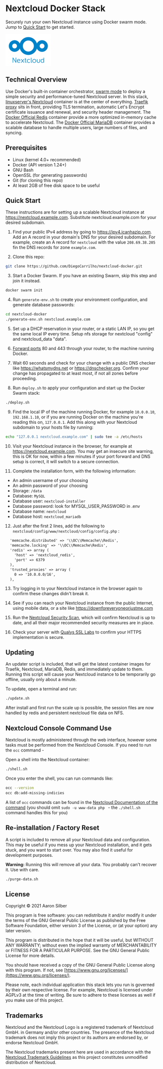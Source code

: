 # Nextcloud Docker Stack

Securely run your own Nextcloud instance using Docker swarm mode. Jump to [Quick Start](#quick-start) to get started.

![Nextcloud Logo](/img/logo_nextcloud_blue.png)

## Technical Overview
Use Docker's built-in container orchestrator, [swarm mode](https://docs.docker.com/engine/swarm/) to deploy a simple security and performance-tuned Nextcloud server. In this stack, [linuxserver's Nextcloud](https://hub.docker.com/r/linuxserver/nextcloud/) container is at the center of everything. [Traefik proxy](https://github.com/traefik/traefik) sits in front, providing TLS termination, automatic Let's Encrypt certificate issuance and renewal, and security header management. The [Docker Official Redis](https://hub.docker.com/_/redis) container provide a more optimized in-memory cache to accelerate Nextcloud. The [Docker Official MariaDB](https://hub.docker.com/_/mariadb) container provides a scalable database to handle multiple users, large numbers of files, and syncing.

## Prerequisites
- Linux (kernel 4.0+ recommended)
- Docker (API version 1.24+)
- GNU Bash
- OpenSSL (for generating passwords)
- Git (for cloning this repo)
- At least 2GB of free disk space to be useful

## Quick Start
These instructions are for setting up a scalable Nextcloud instance at https://nextcloud.example.com. Substitute nextcloud.example.com for your desired subdomain.

1. Find your public IPv4 address by going to https://ipv4.icanhazip.com. Add an A record in your domain's DNS for your desired subdomain. For example, create an A record for `nextcloud` with the value `208.69.38.205` fin the DNS records for zone `example.com`.

2. Clone this repo:
```bash
git clone https://github.com/DiegoCarrilho/nextcloud-docker.git
```

3. Start a Docker Swarm. If you have an existing Swarm, skip this step and join it instead.
```bash
docker swarm init
```

4. Run `generate-env.sh` to create your environment configuration, and generate database passwords:
```bash
cd nextcloud-docker
./generate-env.sh nextcloud.example.com
```

5. Set up a DHCP reservation in your router, or a static LAN IP, so you get the same local IP every time. Setup nfs storage for nextcloud "config" and nextcloud_data "data".

6. [Forward ports](https://portforward.com/router.htm) 80 and 443 through your router, to the machine running Docker.

7. Wait 60 seconds and check for your change with a public DNS checker like https://whatsmydns.net or https://dnschecker.org. Confirm your change has propagated to at least most, if not all zones before proceeding.

8. Run `deploy.sh` to apply your configuration and start up the Docker Swarm stack:
```bash
./deploy.sh
```

9. Find the local IP of the machine running Docker, for example `10.0.0.10`, `192.168.1.10`, or if you are running Docker on the machine you're reading this on, `127.0.0.1`. Add this along with your Nextcloud subdomain to your hosts file by running:
```bash
echo "127.0.0.1 nextcloud.example.com" | sudo tee -a /etc/hosts
```

10. Visit your Nextcloud instance in the browser, for example at https://nextcloud.example.com. You may get an insecure site warning, this is OK for now, within a few minutes if your port forward and DNS setup is correct, it will switch to a secure connection.

11. Complete the installation form, with the following information:
- An admin username of your choosing
- An admin password of your choosing
- Storage: `/data`
- Database: `MySQL`
- Database user: `nextcloud-installer`
- Database password: look for MYSQL_USER_PASSWORD in .env
- Database name: `nextcloud`
- Database host: `nextcloud_mariadb`

12. Just after the first 2 lines, add the following to `nextcloud/config/www/nextcloud/config/config.php` :
```
  'memcache.distributed' => '\\OC\\Memcache\\Redis',
  'memcache.locking' => '\\OC\\Memcache\Redis',
  'redis' => array (
    'host' => 'nextcloud_redis',
    'port' => 6379
  ),
  'trusted_proxies' => array (
    0 => '10.0.0.0/16',
  ),
```
13. Try logging in to your Nextcloud instance in the browser again to confirm these changes didn't break it.

14. See if you can reach your Nextcloud instance from the public Internet, using mobile data, or a site like https://downforeveryoneorjustme.com

15. Run the [Nextcloud Security Scan](https://scan.nextcloud.com/), which will confirm Nextcloud is up to date, and all their major recommended security measures are in place.

16. Check your server with [Qualys SSL Labs](https://www.ssllabs.com/) to confirm your HTTPS implementation is secure.

## Updating
An updater script is included, that will get the latest container images for Traefik, Nextcloud, MariaDB, Redis, and immediately update to them. Running this script will cause your Nextcloud instance to be temporarily go offline, usually only about a minute.

To update, open a terminal and run:
```bash
./update.sh
```
After install and first run the scale up is possíble, the session files are now handled by redis and persistent nextcloud file data on NFS.

## Nextcloud Console Command Use
Nextcloud is mostly administered through the web interface, however some tasks must be performed from the Nextcloud Console. If you need to run the `occ` command -

Open a shell into the Nextcloud container:
```bash
./shell.sh
```

Once you enter the shell, you can run commands like:
```bash
occ --version
occ db:add-missing-indicies
```

A list of `occ` commands can be found in the [Nextcloud Documentation of the command](https://docs.nextcloud.com/server/stable/admin_manual/configuration_server/occ_command.html) (you should omit `sudo -u www-data php ` - the `./shell.sh` command handles this for you)

## Re-installation / Factory Reset
A script is included to remove all your Nextcloud data and configuration. This may be useful if you mess up your Nextcloud installation, and it gets stuck, and you want to start over. You may also find it useful for development purposes.

**Warning:** Running this will remove all your data. You probably can't recover it. Use with care.

```bash
./purge-data.sh
```

## License

Copyright © 2021 Aaron Silber

This program is free software: you can redistribute it and/or modify it under the terms of the GNU General Public License as published by the Free Software Foundation, either version 3 of the License, or (at your option) any later version.

This program is distributed in the hope that it will be useful, but WITHOUT ANY WARRANTY; without even the implied warranty of MERCHANTABILITY or FITNESS FOR A PARTICULAR PURPOSE.  See the GNU General Public License for more details.

You should have received a copy of the GNU General Public License along with this program. If not, see [https://www.gnu.org/licenses/](https://www.gnu.org/licenses/).

Please note, each individual application this stack lets you run is governed by their own respective license. For example, Nextcloud is licensed under AGPLv3 at the time of writing. Be sure to adhere to these licenses as well if you make use of this project.

## Trademarks

Nextcloud and the Nextcloud Logo is a registered trademark of Nextcloud GmbH. in Germany and/or other countries. The presence of the Nextcloud trademark does not imply this project or its authors are endorsed by, or endorse Nextcloud GmbH.

The Nextcloud trademarks present here are used in accordance with the [Nextcloud Trademark Guidelines](https://nextcloud.com/trademarks/) as this project constitutes unmodified distribution of Nextcloud.
